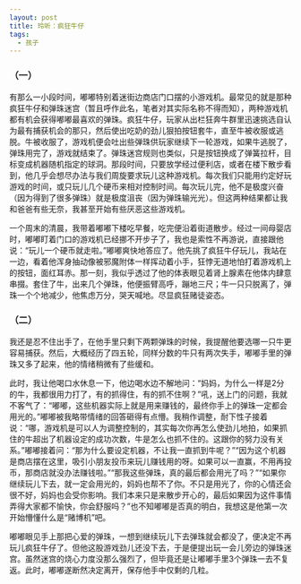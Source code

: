 ```yaml
---
layout: post
title: 玲听：疯狂牛仔
tags:
  - 孩子
---
```


### （一）

有那么一小段时间，嘟嘟特别着迷街边商店门口摆的小游戏机。最常见的就是那种疯狂牛仔和弹珠迷宫（暂且呼作此名，笔者对其实际名称不得而知），两种游戏机都有机会获得嘟嘟最喜欢的弹珠。疯狂牛仔，玩家从出栏狂奔牛群里迅速挑选自认为最有捕获机会的那只，然后使出吃奶的劲儿狠拍按钮套牛，直至牛被收服或逃脱。牛被收服了，游戏机便会吐出些弹珠供玩家继续下一轮游戏，如果牛逃脱了，弹珠用完了，游戏就结束了。弹珠迷宫规则也类似，只是按钮换成了弹簧拉杆，目标变成机器随机指定的球洞。那段时间，只要放学经过便利店，或者在楼下散步看到，他几乎会想尽办法与我们周旋要求玩儿这种游戏机。每次我们只能用约定好玩游戏的时间，或只玩儿几个硬币来相对控制时间。每次玩儿完，他不是极度兴奋（因为得到了很多弹珠）就是极度沮丧（因为弹珠输光光）。但这两种结果都让我和爸爸有些无奈，我甚至开始有些厌恶这些游戏机。

一个周末的清晨，我带着嘟嘟下楼吃早餐，吃完便沿着街道散步。经过一间母婴店时，嘟嘟盯着门口的游戏机已经挪不开步子了，我也是索性不再游说，直接跟他说：“玩儿一个硬币就走啦。”嘟嘟爽快地答应了。他先挑了疯狂牛仔玩儿，我站在一边，看着他浑身抽动像被邪魔附体一样挥动着小手，狂悖无道地怕打着游戏机上的按钮，面红耳赤。那一刻，我似乎透过了他的体表眼见着肾上腺素在他体内肆意串掇。套住了牛，出来几个弹珠，他便振臂高呼，蹦地三尺；牛一只只脱离了，弹珠一个个地减少，他焦虑万分，哭天喊地。尽显疯狂赌徒姿态。

### （二）

我还是忍不住出手了，在他手里只剩下两颗弹珠的时候，我提醒他要选哪一只牛更容易捕获。然后，大概经历了四五轮，同样分数的牛只有两次失手，嘟嘟手里的弹珠又多了起来，他的情绪稍微有了些缓和。

此时，我让他喝口水休息一下，他边喝水边不解地问：“妈妈，为什么一样是2分的牛，我都很用力打了，有的抓得住，有的抓不住啊？”吼，送上门的问题，我就不客气了：“嘟嘟，这些机器实际上就是用来赚钱的，最终你手上的弹珠一定都会用光的。”嘟嘟被我略带情绪的回答砸得有点懵。我稍作调整，耐下性子接着说：“哪，游戏机是可以人为调整控制的，其实每次你再怎么使劲儿地拍，如果抓住的牛超出了机器设定的成功次数，牛是怎么也抓不住的。这跟你的努力没有关系。”嘟嘟接着问：“那为什么要设定机器，不让我一直抓到牛呢？”“因为这个机器是商店摆在这里，吸引小朋友投币来玩儿赚钱用的呀。如果可以一直赢，不用再投币，那商店就没办法赚钱啦。”“那我这些弹珠，真的最后都会用光了吗？”“如果你继续玩儿下去，就一定会用光的，妈妈也帮不了你。不只是用光了，你的心情还会很不好，妈妈也会受你影响。我们本来只是来散步开心的，最后如果因为这件事情弄得大家都不愉快，你会舒服吗？”也不知嘟嘟是否真的明白，我想这是他第一次开始懵懂什么是“赌博机”吧。

嘟嘟眼见手上那把心爱的弹珠，一想到继续玩儿下去弹珠就会都没了，便决定不再玩儿疯狂牛仔了。但他这股游戏劲儿还没下去，于是便提出玩一会儿旁边的弹珠迷宫。虽然迷宫的烧心力度没那么强烈了，但毕竟还是让嘟嘟手里3个弹珠一去不复返。此时，嘟嘟遂断然决定离开，保存他手中仅剩的几粒。